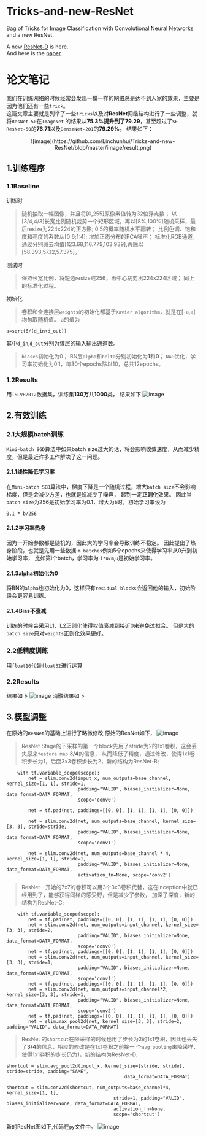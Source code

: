 # Tricks-and-new-ResNet
Bag of Tricks for Image Classification with Convolutional Neural Networks and a new ResNet.

A new [ResNet-D](https://github.com/Linchunhui/Tricks-and-new-ResNet/blob/master/ResNet-D.py) is here.  
And here is the [paper](https://arxiv.org/pdf/1812.01187.pdf).

# 论文笔记
我们在训练网络的时候经常会发现一模一样的网络总是达不到人家的效果，主要是因为他们还有一些`trick`。  
这篇文章主要就是列举了一些`tricks`以及对**ResNet**网络结构进行了一些调整，就将`ResNet-50`在`ImageNet`
的结果从**75.3%**提升到了**79.29**，甚至超过了`SE-ResNet-50`的**76.71**以及`DenseNet-201`的**79.29%**。
结果如下：
 <div align="center">![image](https://github.com/Linchunhui/Tricks-and-new-ResNet/blob/master/image/result.png)</div>

## 1.训练程序
### 1.1Baseline 
训练时
> 随机抽取一幅图像，并且将[0,255]原像素值转为32位浮点数；
> 以[3/4,4/3]长宽比例随机裁剪一个矩形区域，再以[8%,100%]随机采样，最后resize为224x224的正方形;
> 0.5的概率随机水平翻转；
> 比例色调、饱和度和亮度的系数从[0:6;1:4];
> 增加正态分布的PCA噪声；
> 标准化RGB通道，通过分别减去均值[123.68,116.779,103.939],再除以[58.393,57.12,57.375]。

测试时
> 保持长宽比例，将短边resize成256，再中心裁剪出224x224区域；
> 同上的标准化过程。

初始化
> 卷积和全连接层`weights`的初始化都基于`Xavier algorithm`，就是在[-a,a]均匀取随机值。
a的值为
```
a=sqrt(6/(d_in+d_out))
```
其中`d_in`,`d_out`分别为该层的输入输出通道数。
> `biases`初始化为0；
> BN层`alpha`和`belta`分别初始化为**1**和**0**；
> `NAG`优化，学习率初始化为0.1，每30个epochs除以10，总共12epochs。

### 1.2Results
用`ISLVR2012`数据集，训练集**130万**共**1000**类，
结果如下
![image](https://github.com/Linchunhui/Tricks-and-new-ResNet/blob/master/image/result3.png)

## 2.有效训练
### 2.1大规模batch训练
`Mini-batch SGD`算法中如果batch size过大的话，将会影响收敛速度，从而减少精度，但是最近许多工作解决了这一问题。

#### 2.1.1线性降低学习率
在`Mini-batch SGD`算法中，梯度下降是一个随机过程，增大`batch size`不会影响梯度，但是会减少方差，也就是说减少了噪声，
起到一定**正则化**效果。
因此当`batch size`为256是初始学习率为0.1，增大为`b`时，初始学习率设为
```
0.1 * b/256
```

#### 2.1.2学习率热身
因为一开始参数都是随机的，因此大的学习率会导致训练不稳定。
因此提出了热身阶段，也就是先用一些数据 `m batches`例如5个epochs来使得学习率从0升到初始学习率，
比如第i个batch，学习率为 `i*u/m`,`u`是初始学习率。

#### 2.1.3alpha初始化为0
将BN的`alpha`也初始化为0，这样只有`residual blocks`会返回他的输入，初始阶段会更容易训练。

#### 2.1.4Bias不衰减
训练的时候会采用L1、L2正则化使得权值衰减到接近0来避免过拟合。
但是大的`batch size`只对`weights`正则化效果更好。

### 2.2低精度训练
用`float16`代替`float32`进行运算

### 2.2Results
结果如下
![image](https://github.com/Linchunhui/Tricks-and-new-ResNet/blob/master/image/result4.png)
消融结果如下


## 3.模型调整
在原始的`ResNet`的基础上进行了略微修改
原始的ResNet如下，
![image](https://github.com/Linchunhui/Tricks-and-new-ResNet/blob/master/image/ResNet.png)
> ResNet Stage的下采样的第一个block先用了stride为2的1x1卷积，这会丢失原来`feature map` **3/4**的信息，
从而降低了精度，通过修改，使得1x1卷积步长为1，后面3x3卷积步长为2，新的结构为ResNet-B;
```
    with tf.variable_scope(scope):
        net = slim.conv2d(input_x, num_outputs=base_channel, kernel_size=[1, 1], stride=1,
                          padding="VALID", biases_initializer=None, data_format=DATA_FORMAT,
                          scope='conv0')

        net = tf.pad(net, paddings=[[0, 0], [1, 1], [1, 1], [0, 0]])

        net = slim.conv2d(net, num_outputs=base_channel, kernel_size=[3, 3], stride=stride,
                          padding="VALID", biases_initializer=None, data_format=DATA_FORMAT,
                          scope='conv1')

        net = slim.conv2d(net, num_outputs=base_channel * 4, kernel_size=[1, 1], stride=1,
                          padding="VALID", biases_initializer=None, data_format=DATA_FORMAT,
                          activation_fn=None, scope='conv2')
```
> ResNet一开始的7x7的卷积可以用3个3x3卷积代替，这在inception中就已经用到了，能够获得同样的感受野，但是减少了参数，
加深了深度，新的结构为ResNet-C;
```
    with tf.variable_scope(scope):
        net = tf.pad(net, paddings=[[0, 0], [1, 1], [1, 1], [0, 0]])
        net = slim.conv2d(net, num_outputs=input_channel, kernel_size=[3, 3], stride=2,
                          padding="VALID", biases_initializer=None, data_format=DATA_FORMAT,
                          scope='conv0')
        net = tf.pad(net, paddings=[[0, 0], [1, 1], [1, 1], [0, 0]])
        net = slim.conv2d(net, num_outputs=input_channel, kernel_size=[3, 3], stride=1,
                          padding="VALID", biases_initializer=None, data_format=DATA_FORMAT,
                          scope='conv1')
        net = tf.pad(net, paddings=[[0, 0], [1, 1], [1, 1], [0, 0]])
        net = slim.conv2d(net, num_outputs=input_channel*2, kernel_size=[3, 3], stride=1,
                          padding="VALID", biases_initializer=None, data_format=DATA_FORMAT,
                          scope='conv2')
        net = tf.pad(net, paddings=[[0, 0], [1, 1], [1, 1], [0, 0]])
        net = slim.max_pool2d(net, kernel_size=[3, 3], stride=2, padding="VALID", data_format=DATA_FORMAT)
```
> ResNet 的`shortcut`在降采样的时候也用了步长为2的1x1卷积，因此也丢失了**3/4**的信息，相应的修改是在1x1卷积之前接一
个`avg pooling`来降采样，使得1x1卷积的步长仍为1，新的结构为ResNet-D;
```
shortcut = slim.avg_pool2d(input_x, kernel_size=[stride, stride], stride=stride, padding="SAME",
                                           data_format=DATA_FORMAT)

shortcut = slim.conv2d(shortcut, num_outputs=base_channel*4, kernel_size=[1, 1],
                                       stride=1, padding="VALID", biases_initializer=None, data_format=DATA_FORMAT,
                                       activation_fn=None,
                                       scope='shortcut')
```
新的ResNet图如下,代码在`py`文件中。
![image]()
